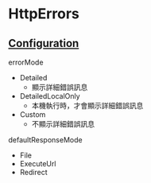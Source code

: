 # HttpErrors

## [Configuration](https://docs.microsoft.com/en-us/iis/configuration/system.webserver/httperrors/#configuration)

errorMode

-   Detailed
    -   顯示詳細錯誤訊息
-   DetailedLocalOnly
    -   本機執行時，才會顯示詳細錯誤訊息
-   Custom
    -   不顯示詳細錯誤訊息

defaultResponseMode

-   File
-   ExecuteUrl
-   Redirect
